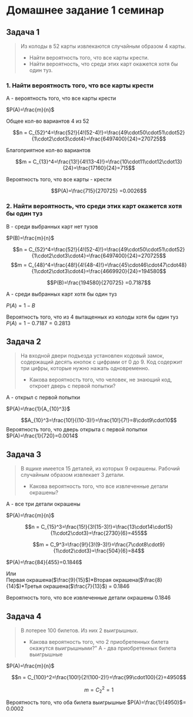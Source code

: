 
# Домашнее задание 1 семинар  

## Задача 1  
  
> Из колоды в 52 карты извлекаются случайным образом 4 карты.  
>
>- Найти вероятность того, что все карты крести.
>- Найти вероятность, что среди этих карт окажется хотя бы один туз.

### 1. Найти вероятность того, что все карты крести

A - вероятность того, что все карты крести

$P(A)=\frac{m}{n}$

Общее кол-во вариантов 4 из 52

$$n = С_{52}^4=\frac{52!}{4!(52-4)!}=\frac{49\cdot50\cdot51\cdot52}{1\cdot2\cdot3\cdot4}=\frac{6497400}{24}=270725$$

Благоприятное кол-во вариантов  

$$m = С_{13}^4=\frac{13!}{4!(13-4)!}=\frac{10\cdot11\cdot12\cdot13}{24}=\frac{17160}{24}=715$$

Вероятность того, что все карты - крести

$$P(A)=\frac{715}{270725} =0.0026$$

### 2. Найти вероятность, что среди этих карт окажется хотя бы один туз

B - среди выбранных карт нет тузов

$P(B)=\frac{m}{n}$

$$n = С_{52}^4=\frac{52!}{4!(52-4)!}=\frac{49\cdot50\cdot51\cdot52}{1\cdot2\cdot3\cdot4}=\frac{6497400}{24}=270725$$
$$m = С_{48}^4=\frac{48!}{4!(48-4)!}=\frac{45\cdot46\cdot47\cdot48}{1\cdot2\cdot3\cdot4}=\frac{4669920}{24}=194580$$

$$P(B)=\frac{194580}{270725} =0.7187$$

A - среди выбранных карт хотя бы один туз  

$P(А)=1-B$

Вероятность того, что из 4 вытащенных из колоды хотя бы один туз  
$P(А)=1-0.7187=0.2813$

## Задача 2

> На входной двери подъезда установлен кодовый замок, содержащий десять кнопок с цифрами от 0 до 9. Код содержит три цифры, которые нужно нажать одновременно.
>
>- Какова вероятность того, что человек, не знающий код, откроет дверь с первой попытки?

А - открыл с первой попытки

$P(A)=\frac{1}{A_{10}^3}$

$$A_{10}^3=\frac{10!}{(10-3)!}=\frac{10!}{7!}=8\cdot9\cdot10$$
Вероятность того, что дверь открыта с первой попытки  
$P(A)=\frac{1}{720}=0.0014$

## Задача 3

> В ящике имеется 15 деталей, из которых 9 окрашены. Рабочий случайным образом извлекает 3 детали.
>
>- Какова вероятность того, что все извлеченные детали окрашены?

A - все три детали окрашены

$P(A)=\frac{m}{n}$

$$n = С_{15}^3=\frac{15!}{3!(15-3)!}=\frac{13\cdot14\cdot15}{1\cdot2\cdot3}=\frac{2730}{6}=455$$

$$m = С_9^3=\frac{9!}{3!(9-3)!}=\frac{7\cdot8\cdot9}{1\cdot2\cdot3}=\frac{504}{6}=84$$

$P(A)=\frac{84}{455}=0.1846$

Или  
Первая окрашена($\frac{9}{15}$)\*Вторая окрашена($\frac{8}{14}$)\*Третья окрашена($\frac{7}{13}$) = 0.1846

Вероятность того, что все извлеченные детали окрашены 0.1846

## Задача 4

> В лотерее 100 билетов. Из них 2 выигрышных.
>
>- Какова вероятность того, что 2 приобретенных билета окажутся выигрышными?"
А - два приобретенных билета выигрышные

$P(A)=\frac{m}{n}$

$$n = C_{100}^2=\frac{100!}{2!(100-2)!}=\frac{99\cdot100}{2}=4950$$

$$m = C_2^2 = 1$$

Вероятность того, что оба билета выигрышные $P(A)=\frac{1}{4950}$= 0.0002
